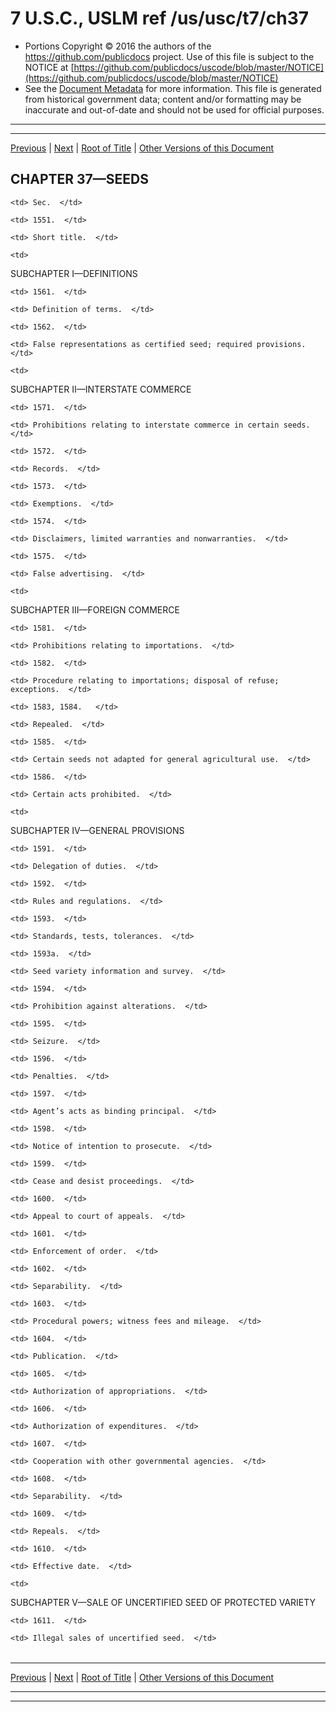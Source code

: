 ---
---

# 7 U.S.C., USLM ref /us/usc/t7/ch37

* Portions Copyright © 2016 the authors of the https://github.com/publicdocs project.
  Use of this file is subject to the NOTICE at [https://github.com/publicdocs/uscode/blob/master/NOTICE](https://github.com/publicdocs/uscode/blob/master/NOTICE)
* See the [Document Metadata](././../../../..//README.md) for more information.
  This file is generated from historical government data; content and/or formatting may be inaccurate and out-of-date and should not be used for official purposes.

----------
----------

[Previous](./../../../..//us/usc/t7/ch36/schII/m__us_usc_t7_s1531.md) | [Next](./../../../..//us/usc/t7/ch37/m__us_usc_t7_s1551.md) | [Root of Title](./../../../../) | [Other Versions of this Document](https://publicdocs.github.io/go/links?ns=uslm&ref=%2Fus%2Fusc%2Ft7%2Fch37)

## CHAPTER 37—SEEDS

<table>

  <tr>

    <td> Sec.  </td>

  </tr>

  <tr>

    <td> 1551.  </td>

    <td> Short title.  </td>

  </tr>

  <tr>

    <td> 

SUBCHAPTER I—DEFINITIONS  </td>

  </tr>

  <tr>

    <td> 1561.  </td>

    <td> Definition of terms.  </td>

  </tr>

  <tr>

    <td> 1562.  </td>

    <td> False representations as certified seed; required provisions.  </td>

  </tr>

  <tr>

    <td> 

SUBCHAPTER II—INTERSTATE COMMERCE  </td>

  </tr>

  <tr>

    <td> 1571.  </td>

    <td> Prohibitions relating to interstate commerce in certain seeds.  </td>

  </tr>

  <tr>

    <td> 1572.  </td>

    <td> Records.  </td>

  </tr>

  <tr>

    <td> 1573.  </td>

    <td> Exemptions.  </td>

  </tr>

  <tr>

    <td> 1574.  </td>

    <td> Disclaimers, limited warranties and nonwarranties.  </td>

  </tr>

  <tr>

    <td> 1575.  </td>

    <td> False advertising.  </td>

  </tr>

  <tr>

    <td> 

SUBCHAPTER III—FOREIGN COMMERCE  </td>

  </tr>

  <tr>

    <td> 1581.  </td>

    <td> Prohibitions relating to importations.  </td>

  </tr>

  <tr>

    <td> 1582.  </td>

    <td> Procedure relating to importations; disposal of refuse; exceptions.  </td>

  </tr>

  <tr>

    <td> 1583, 1584.   </td>

    <td> Repealed.  </td>

  </tr>

  <tr>

    <td> 1585.  </td>

    <td> Certain seeds not adapted for general agricultural use.  </td>

  </tr>

  <tr>

    <td> 1586.  </td>

    <td> Certain acts prohibited.  </td>

  </tr>

  <tr>

    <td> 

SUBCHAPTER IV—GENERAL PROVISIONS  </td>

  </tr>

  <tr>

    <td> 1591.  </td>

    <td> Delegation of duties.  </td>

  </tr>

  <tr>

    <td> 1592.  </td>

    <td> Rules and regulations.  </td>

  </tr>

  <tr>

    <td> 1593.  </td>

    <td> Standards, tests, tolerances.  </td>

  </tr>

  <tr>

    <td> 1593a.  </td>

    <td> Seed variety information and survey.  </td>

  </tr>

  <tr>

    <td> 1594.  </td>

    <td> Prohibition against alterations.  </td>

  </tr>

  <tr>

    <td> 1595.  </td>

    <td> Seizure.  </td>

  </tr>

  <tr>

    <td> 1596.  </td>

    <td> Penalties.  </td>

  </tr>

  <tr>

    <td> 1597.  </td>

    <td> Agent’s acts as binding principal.  </td>

  </tr>

  <tr>

    <td> 1598.  </td>

    <td> Notice of intention to prosecute.  </td>

  </tr>

  <tr>

    <td> 1599.  </td>

    <td> Cease and desist proceedings.  </td>

  </tr>

  <tr>

    <td> 1600.  </td>

    <td> Appeal to court of appeals.  </td>

  </tr>

  <tr>

    <td> 1601.  </td>

    <td> Enforcement of order.  </td>

  </tr>

  <tr>

    <td> 1602.  </td>

    <td> Separability.  </td>

  </tr>

  <tr>

    <td> 1603.  </td>

    <td> Procedural powers; witness fees and mileage.  </td>

  </tr>

  <tr>

    <td> 1604.  </td>

    <td> Publication.  </td>

  </tr>

  <tr>

    <td> 1605.  </td>

    <td> Authorization of appropriations.  </td>

  </tr>

  <tr>

    <td> 1606.  </td>

    <td> Authorization of expenditures.  </td>

  </tr>

  <tr>

    <td> 1607.  </td>

    <td> Cooperation with other governmental agencies.  </td>

  </tr>

  <tr>

    <td> 1608.  </td>

    <td> Separability.  </td>

  </tr>

  <tr>

    <td> 1609.  </td>

    <td> Repeals.  </td>

  </tr>

  <tr>

    <td> 1610.  </td>

    <td> Effective date.  </td>

  </tr>

  <tr>

    <td> 

SUBCHAPTER V—SALE OF UNCERTIFIED SEED OF PROTECTED VARIETY  </td>

  </tr>

  <tr>

    <td> 1611.  </td>

    <td> Illegal sales of uncertified seed.  </td>

  </tr>

</table>

----------

[Previous](./../../../..//us/usc/t7/ch36/schII/m__us_usc_t7_s1531.md) | [Next](./../../../..//us/usc/t7/ch37/m__us_usc_t7_s1551.md) | [Root of Title](./../../../../) | [Other Versions of this Document](https://publicdocs.github.io/go/links?ns=uslm&ref=%2Fus%2Fusc%2Ft7%2Fch37)

----------
----------



